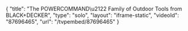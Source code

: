 {
    "title": "The POWERCOMMAND\u2122 Family of Outdoor Tools from BLACK+DECKER",
    "type": "solo",
    "layout": "iframe-static",
    "videoId": "87696465",
    "url": "\/tvpembed\/87696465"
}